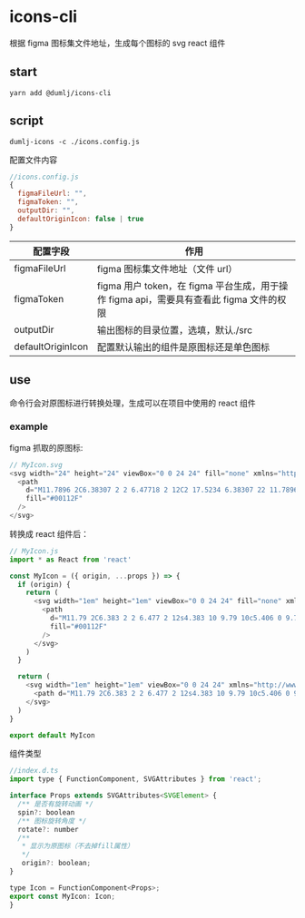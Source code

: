 # icons-cli

根据 figma 图标集文件地址，生成每个图标的 svg react 组件

## start

`yarn add @dumlj/icons-cli`

## script

```
dumlj-icons -c ./icons.config.js
```

配置文件内容

```javascript
//icons.config.js
{
  figmaFileUrl: "",
  figmaToken: "",
  outputDir: "",
  defaultOriginIcon: false | true
}
```

| 配置字段          | 作用                                                                                     |
| ----------------- | ---------------------------------------------------------------------------------------- |
| figmaFileUrl      | figma 图标集文件地址（文件 url）                                                         |
| figmaToken        | figma 用户 token，在 figma 平台生成，用于操作 figma api，需要具有查看此 figma 文件的权限 |
| outputDir         | 输出图标的目录位置，选填，默认./src                                                      |
| defaultOriginIcon | 配置默认输出的组件是原图标还是单色图标                                                   |

## use

命令行会对原图标进行转换处理，生成可以在项目中使用的 react 组件

### example

figma 抓取的原图标:

```javascript
// MyIcon.svg
<svg width="24" height="24" viewBox="0 0 24 24" fill="none" xmlns="http://www.w3.org/2000/svg">
  <path
    d="M11.7896 2C6.38307 2 2 6.47718 2 12C2 17.5234 6.38307 22 11.7896 22C17.1961 22 21.5792 17.5228 21.5792 12C21.5786 6.47718 17.1961 2 11.7896 2ZM9.75732 20.4704C9.44053 19.1611 8.48372 15.2679 8.48372 15.2679L12.9907 20.765C12.9907 20.765 10.9912 21.0333 9.75732 20.4704ZM13.4314 20.6177C11.7551 18.5907 8.14063 14.2853 8.14063 14.2853L16.5175 19.1454C16.5181 19.1448 15.7887 20.0747 13.4314 20.6177ZM16.794 18.9642C13.6529 17.078 8.14998 13.7733 8.14998 13.7733L6.69168 8.50652C6.69168 8.50652 6.60576 8.03776 6.67064 7.80513C6.71156 7.67187 7.16278 7.52166 7.16278 7.52166L12.4571 6.01426C12.4571 6.01426 17.1318 8.41534 20.3389 10.1612C21.1227 13.6716 18.7701 17.6386 16.794 18.9642ZM10.7445 8.82915C10.1209 8.82915 9.61471 9.34467 9.61471 9.98059C9.61471 10.6165 10.1203 11.132 10.7445 11.132C11.3682 11.132 11.8738 10.6165 11.8738 9.98059C11.8738 9.34467 11.3682 8.82915 10.7445 8.82915Z"
    fill="#00112F"
  />
</svg>
```

转换成 react 组件后：

```javascript
// MyIcon.js
import * as React from 'react'

const MyIcon = ({ origin, ...props }) => {
  if (origin) {
    return (
      <svg width="1em" height="1em" viewBox="0 0 24 24" fill="none" xmlns="http://www.w3.org/2000/svg" {...props}>
        <path
          d="M11.79 2C6.383 2 2 6.477 2 12s4.383 10 9.79 10c5.406 0 9.79-4.477 9.79-10-.001-5.523-4.384-10-9.79-10ZM9.757 20.47c-.316-1.309-1.273-5.202-1.273-5.202l4.507 5.497s-2 .268-3.234-.295Zm3.674.148c-1.676-2.027-5.29-6.333-5.29-6.333l8.376 4.86c.001 0-.728.93-3.086 1.473Zm3.363-1.654-8.644-5.19-1.458-5.267s-.086-.47-.021-.702c.04-.133.492-.283.492-.283l5.294-1.508s4.675 2.401 7.882 4.147c.784 3.51-1.569 7.478-3.545 8.803ZM10.744 8.83c-.623 0-1.13.516-1.13 1.152a1.14 1.14 0 0 0 1.13 1.151 1.14 1.14 0 0 0 1.13-1.151 1.14 1.14 0 0 0-1.13-1.152Z"
          fill="#00112F"
        />
      </svg>
    )
  }

  return (
    <svg width="1em" height="1em" viewBox="0 0 24 24" xmlns="http://www.w3.org/2000/svg" fill="currentColor" {...props}>
      <path d="M11.79 2C6.383 2 2 6.477 2 12s4.383 10 9.79 10c5.406 0 9.79-4.477 9.79-10-.001-5.523-4.384-10-9.79-10ZM9.757 20.47c-.316-1.309-1.273-5.202-1.273-5.202l4.507 5.497s-2 .268-3.234-.295Zm3.674.148c-1.676-2.027-5.29-6.333-5.29-6.333l8.376 4.86c.001 0-.728.93-3.086 1.473Zm3.363-1.654-8.644-5.19-1.458-5.267s-.086-.47-.021-.702c.04-.133.492-.283.492-.283l5.294-1.508s4.675 2.401 7.882 4.147c.784 3.51-1.569 7.478-3.545 8.803ZM10.744 8.83c-.623 0-1.13.516-1.13 1.152a1.14 1.14 0 0 0 1.13 1.151 1.14 1.14 0 0 0 1.13-1.151 1.14 1.14 0 0 0-1.13-1.152Z" />
    </svg>
  )
}

export default MyIcon
```

组件类型

```javascript
//index.d.ts
import type { FunctionComponent, SVGAttributes } from 'react';

interface Props extends SVGAttributes<SVGElement> {
  /** 是否有旋转动画 */
  spin?: boolean
  /** 图标旋转角度 */
  rotate?: number
  /**
   * 显示为原图标（不去掉fill属性）
   */
   origin?: boolean;
}

type Icon = FunctionComponent<Props>;
export const MyIcon: Icon;
}
```

